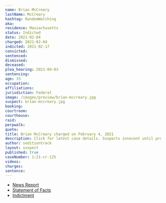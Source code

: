 ```yaml
---
name: Brian McCreary
lastName: McCreary
hashtag: RandomWatching
aka:
residence: Massachusetts
status: Indicted
date: 2021-02-04
charged: 2021-02-04
indicted: 2021-02-17
convicted:
sentenced:
dismissed:
deceased:
plea_hearing: 2021-09-03
sentencing:
age: 33
occupation:
affiliations:
jurisdiction: Federal
image: /images/preview/brian-mccreary.jpg
suspect: brian-mccreary.jpg
booking:
courtroom:
courthouse:
raid:
perpwalk:
quote:
title: Brian McCreary charged on February 4, 2021
description: Click for latest case details. Suspects innocent until proven guilty.
author: seditiontrack
layout: suspect
published: true
caseNumber: 1:21-cr-125
videos:
charges:
sentence:
---
```


- [News Report](https://www.berkshireeagle.com/news/local/i-love-our-country-north-adams-man-explains-why-he-documented-riot-from-inside-capitol/article_357939b6-67c1-11eb-a153-878373b1ff53.html)
- [Statement of Facts](https://www.justice.gov/usao-dc/case-multi-defendant/file/1371451/download)
- [Indictment](https://extremism.gwu.edu/sites/g/files/zaxdzs2191/f/McCreary%20Indictment.pdf)
